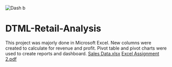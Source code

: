 ![Dash b](https://user-images.githubusercontent.com/122671659/227728500-71d4702d-914e-4bf4-82fa-13d9d0f82ce8.jpg)
# DTML-Retail-Analysis
This project was majorly done in Microsoft Excel. New columns were created to calculate for revenue and profit. Pivot table and pivot charts were used to create reports and dashboard.
[Sales Data.xlsx](https://github.com/OpeyemiJagunmolu/DTML-retail-Analysis/files/10417454/Sales.Data.xlsx)
[Excel Assignment 2.pdf](https://github.com/OpeyemiJagunmolu/DTML-retail-Analysis/files/10417456/Excel.Assignment.2.pdf)
